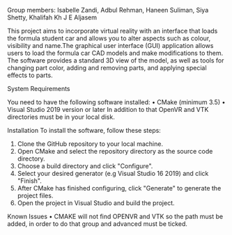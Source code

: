 Group members: Isabelle Zandi, Adbul Rehman, Haneen Suliman, Siya Shetty, Khalifah Kh J E Aljasem

This project aims to incorporate virtual reality with an interface that loads the formula student car and allows you to alter aspects such as colour, visibility and name.The graphical user interface (GUI) application allows users to load the formula car CAD models and make modifications to them. The software provides a standard 3D view of the model, as well as tools for changing part color, adding and removing parts, and applying special effects to parts.

System Requirements

You need to have the following software installed:
•	CMake (minimum 3.5)
•	Visual Studio 2019 version or later
In addition to that OpenVR and VTK directories must be in your local disk. 


Installation
To install the software, follow these steps:
1.	Clone the GitHub repository to your local machine.
2.	Open CMake and select the repository directory as the source code directory.
3.	Choose a build directory and click "Configure".
4.	Select your desired generator (e.g Visual Studio 16 2019) and click "Finish".
5.	After CMake has finished configuring, click "Generate" to generate the project files.
6.	Open the project  in Visual Studio and build the project.

Known Issues
• CMAKE will not find OPENVR and VTK so the path must be added, in order to do that group and advanced must be ticked. 
